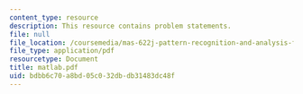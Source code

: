 ```yaml
---
content_type: resource
description: This resource contains problem statements.
file: null
file_location: /coursemedia/mas-622j-pattern-recognition-and-analysis-fall-2006/bdbb6c70a8bd05c032dbdb31483dc48f_matlab.pdf
file_type: application/pdf
resourcetype: Document
title: matlab.pdf
uid: bdbb6c70-a8bd-05c0-32db-db31483dc48f
---
```

